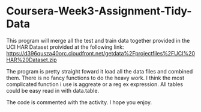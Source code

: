 # Coursera-Week3-Assignment-Tidy-Data


This program will merge all the test and train data together provided in the UCI HAR Dataset proivided at the following link:
https://d396qusza40orc.cloudfront.net/getdata%2Fprojectfiles%2FUCI%20HAR%20Dataset.zip

The program is pretty straight foward
it load all the data files and combined them.
There is no fancy functions to do the heavy work.
I think the most complicated function i use is aggreate or a reg ex expression.
All tables could be easy read in with data.table.

The code is commented with the activity.
I hope you enjoy.
